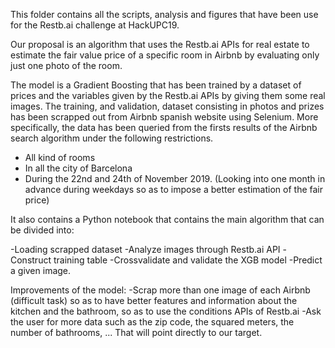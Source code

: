 This folder contains all the scripts, analysis and figures that have been use for the Restb.ai challenge at HackUPC19.

Our proposal is an algorithm that uses the Restb.ai APIs for real estate to estimate the fair value price of a specific room in Airbnb by evaluating only just one photo of the room.

The model is a Gradient Boosting that has been trained by a dataset of prices and the variables given by the Restb.ai APIs by giving them some real images. The training, and validation, dataset consisting in photos and prizes has been scrapped out from Airbnb spanish website using Selenium. More specifically, the data has been queried from the firsts results of the Airbnb search algorithm under the following restrictions.

- All kind of rooms
- In all the city of Barcelona
- During the 22nd and 24th of November 2019. (Looking into one month in advance during weekdays so as to impose a better estimation of the fair price)

It also contains a Python notebook that contains the main algorithm that can be divided into:

-Loading scrapped dataset
-Analyze images through Restb.ai API
-Construct training table
-Crossvalidate and validate the XGB model
-Predict a given image.

Improvements of the model:
-Scrap more than one image of each Airbnb (difficult task) so as to have better features and information about the kitchen and the bathroom, so as to use the conditions APIs of Restb.ai
-Ask the user for more data such as the zip code, the squared meters, the number of bathrooms, ... That will point directly to our target.
